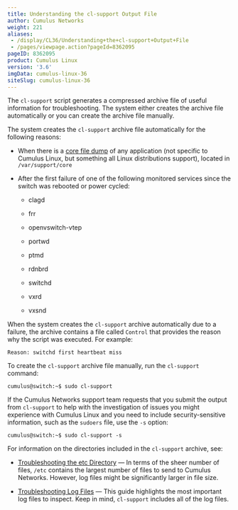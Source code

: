 ```yaml
---
title: Understanding the cl-support Output File
author: Cumulus Networks
weight: 221
aliases:
 - /display/CL36/Understanding+the+cl-support+Output+File
 - /pages/viewpage.action?pageId=8362095
pageID: 8362095
product: Cumulus Linux
version: '3.6'
imgData: cumulus-linux-36
siteSlug: cumulus-linux-36
---
```

The `cl-support` script generates a compressed archive file of useful
information for troubleshooting. The system either creates the archive
file automatically or you can create the archive file manually.

The system creates the `cl-support` archive file automatically for the
following reasons:

  - When there is a [core file dump](http://linux.die.net/man/5/core) of
    any application (not specific to Cumulus Linux, but something all
    Linux distributions support), located in `/var/support/core`

  - After the first failure of one of the following monitored services
    since the switch was rebooted or power cycled:
    
      - clagd
    
      - frr
    
      - openvswitch-vtep
    
      - portwd
    
      - ptmd
    
      - rdnbrd
    
      - switchd
    
      - vxrd
    
      - vxsnd

When the system creates the `cl-support` archive automatically due to a
failure, the archive contains a file called `Control` that provides the
reason why the script was executed. For example:

    Reason: switchd first heartbeat miss

To create the `cl-support` archive file manually, run the `cl-support`
command:

    cumulus@switch:~$ sudo cl-support

If the Cumulus Networks support team requests that you submit the output
from `cl-support` to help with the investigation of issues you might
experience with Cumulus Linux and you need to include security-sensitive
information, such as the `sudoers` file, use the `-s` option:

    cumulus@switch:~$ sudo cl-support -s

For information on the directories included in the `cl-support` archive,
see:

  - [Troubleshooting the etc
    Directory](/version/cumulus-linux-36/Monitoring_and_Troubleshooting/Understanding_the_cl-support_Output_File/Troubleshooting_the_etc_Directory)
    — In terms of the sheer number of files, `/etc` contains the largest
    number of files to send to Cumulus Networks. However, log files
    might be significantly larger in file size.

  - [Troubleshooting Log
    Files](/version/cumulus-linux-36/Monitoring_and_Troubleshooting/Understanding_the_cl-support_Output_File/Troubleshooting_Log_Files)
    — This guide highlights the most important log files to inspect.
    Keep in mind, `cl-support` includes all of the log files.
